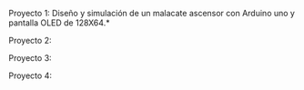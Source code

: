 Proyecto 1:
Diseño y simulación de un malacate ascensor con Arduino uno y pantalla OLED de 128X64.*

Proyecto 2:

Proyecto 3:

Proyecto 4:
